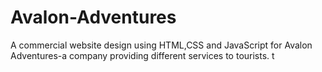 # Avalon-Adventures
A commercial website design using HTML,CSS and JavaScript for Avalon Adventures-a company providing different services to  tourists. t
